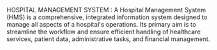 HOSPITAL MANAGEMENT SYSTEM :
A Hospital Management System (HMS) is a comprehensive, integrated information system designed to manage all aspects of a hospital's operations. Its primary aim is to streamline the workflow and ensure efficient handling of healthcare services, patient data, administrative tasks, and financial management.
